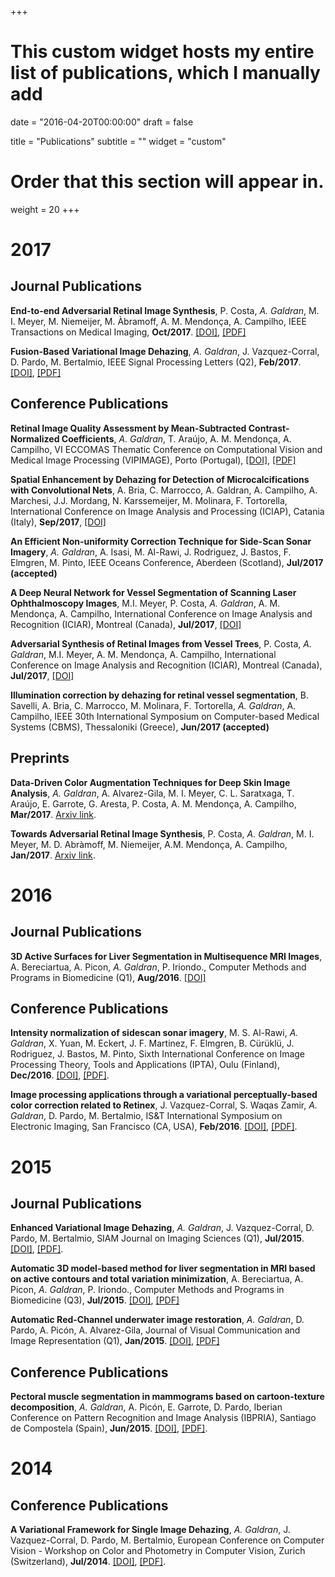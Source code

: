 +++
# This custom widget hosts my entire list of publications, which I manually add

date = "2016-04-20T00:00:00"
draft = false

title = "Publications"
subtitle = ""
widget = "custom"

# Order that this section will appear in.
weight = 20
+++

# 2017
##  **Journal Publications**
**End-to-end Adversarial Retinal Image Synthesis**, P. Costa, *A. Galdran*, M. I. Meyer, M. Niemeijer, M. Àbramoff, A. M. Mendonça, A. Campilho, IEEE Transactions on Medical Imaging, **Oct/2017**. [[DOI]](https://doi.org/10.1109/TMI.2017.2759102), [[PDF]](pdf/tmi_2017.pdf)

**Fusion-Based Variational Image Dehazing**, *A. Galdran*, J. Vazquez-Corral, D. Pardo, M. Bertalmio, IEEE Signal Processing Letters (Q2), **Feb/2017**. [[DOI]](https://doi.org/10.1109/LSP.2016.2643168), [[PDF]](https://bird.bcamath.org/handle/20.500.11824/659)

## **Conference Publications**
**Retinal Image Quality Assessment by Mean-Subtracted Contrast-Normalized Coefficients**, *A. Galdran*, T. Araújo, A. M. Mendonça, A. Campilho, VI ECCOMAS Thematic Conference on Computational Vision and Medical Image Processing (VIPIMAGE), Porto (Portugal), [[DOI]](https://doi.org/10.1007/978-3-319-68195-5_92), [[PDF]](pdf/vip_image_galdran.pdf)

**Spatial Enhancement by Dehazing for Detection of Microcalcifications with Convolutional Nets**, A. Bria, C. Marrocco, A. Galdran, A. Campilho, A. Marchesi, J.J. Mordang, N. Karssemeijer, M. Molinara, F. Tortorella, International Conference on Image Analysis and Processing (ICIAP), Catania (Italy), **Sep/2017**, [[DOI]](https://doi.org/10.1007/978-3-319-68548-9_27)

**An Efficient Non-uniformity Correction Technique for Side-Scan Sonar Imagery**, *A. Galdran*, A. Isasi, M. Al-Rawi, J. Rodriguez, J. Bastos, F. Elmgren, M. Pinto, IEEE Oceans Conference, Aberdeen (Scotland), **Jul/2017 (accepted)**

**A Deep Neural Network for Vessel Segmentation of Scanning Laser Ophthalmoscopy Images**, M.I. Meyer, P. Costa, *A. Galdran*, A. M. Mendonça, A. Campilho, International Conference on Image Analysis and Recognition (ICIAR), Montreal (Canada), **Jul/2017**, [[DOI]](https://doi.org/10.1007/978-3-319-59876-5_56)

**Adversarial Synthesis of Retinal Images from Vessel Trees**, P. Costa, *A. Galdran*, M.I. Meyer, A. M. Mendonça, A. Campilho, International Conference on Image Analysis and Recognition (ICIAR), Montreal (Canada), **Jul/2017**, [[DOI]](https://doi.org/10.1007/978-3-319-59876-5_57)

**Illumination correction by dehazing for retinal vessel segmentation**, B. Savelli, A. Bria, C. Marrocco, M. Molinara, F. Tortorella, *A. Galdran*, A. Campilho, IEEE 30th International Symposium on Computer-based Medical Systems (CBMS), Thessaloniki (Greece), **Jun/2017 (accepted)**

## **Preprints**
**Data-Driven Color Augmentation Techniques for Deep Skin Image Analysis**, *A. Galdran*, A. Alvarez-Gila, M. I. Meyer, C. L. Saratxaga, T. Araújo, E. Garrote, G. Aresta, P. Costa, A. M. Mendonça, A. Campilho, **Mar/2017**. [Arxiv link](https://arxiv.org/pdf/1703.03702).

**Towards Adversarial Retinal Image Synthesis**, P. Costa, *A. Galdran*, M. I. Meyer, M. D. Abràmoff, M. Niemeijer, A.M. Mendonça, A. Campilho, **Jan/2017**. [Arxiv link](https://arxiv.org/pdf/1701.08974).

# 2016
##  **Journal Publications**
**3D Active Surfaces for Liver Segmentation in Multisequence MRI Images**, A. Bereciartua, A. Picon, *A. Galdran*, P. Iriondo., Computer Methods and Programs in Biomedicine (Q1), **Aug/2016**. [[DOI]](https://doi.org/10.1016/j.cmpb.2016.04.028)

## **Conference Publications**
**Intensity normalization of sidescan sonar imagery**, M. S. Al-Rawi, *A. Galdran*, X. Yuan, M. Eckert, J. F. Martinez, F. Elmgren, B. Cürüklü, J. Rodriguez, J. Bastos, M. Pinto, Sixth International Conference on Image Processing Theory, Tools and Applications (IPTA), Oulu (Finland), **Dec/2016**. [[DOI]](https://doi.org/10.1109/IPTA.2016.7820967), [[PDF]](https://www.researchgate.net/publication/312561003_Intensity_normalization_of_sidescan_sonar_imagery).

**Image processing applications through a variational perceptually-based color correction related to Retinex**, J. Vazquez-Corral, S. Waqas Zamir, *A. Galdran*, D. Pardo, M. Bertalmio, IS&T International Symposium on Electronic Imaging, San Francisco (CA, USA), **Feb/2016**. [[DOI]](https://doi.org/10.2352/ISSN.2470-1173.2016.6.RETINEX-317), [[PDF]](http://www.ingentaconnect.com/content/ist/ei/2016/00002016/00000006/art00010?crawler=true).

# 2015
##  **Journal Publications**
**Enhanced Variational Image Dehazing**, *A. Galdran*, J. Vazquez-Corral, D. Pardo, M. Bertalmio, SIAM Journal on Imaging Sciences (Q1), **Jul/2015**. [[DOI]](https://doi.org/10.1137/15M1008889), [[PDF]](http://www.dtic.upf.edu/~jvazquez/VariationalDehazing_EVID_final_LR.pdf).

**Automatic 3D model-based method for liver segmentation in MRI based on active contours and total variation minimization**, A. Bereciartua, A. Picon, *A. Galdran*, P. Iriondo., Computer Methods and Programs in Biomedicine (Q3), **Jul/2015**. [[DOI]](https://doi.org/10.1016/j.bspc.2015.04.005), [[PDF]](https://pdfs.semanticscholar.org/3b61/5d40216680c21aa7dc852011a1b403d35c27.pdf)

**Automatic Red-Channel underwater image restoration**, *A. Galdran*, D. Pardo, A. Picón, A. Alvarez-Gila, Journal of Visual Communication and Image Representation (Q1), **Jan/2015**. [[DOI]](https://doi.org/10.1016/j.jvcir.2014.11.006), [[PDF]](http://www.academia.edu/download/40429159/Automatic_Red-Channel_underwater_image_r20151127-13023-t6apld.pdf)

## **Conference Publications**

**Pectoral muscle segmentation in mammograms based on cartoon-texture decomposition**, *A. Galdran*, A. Picón, E. Garrote, D. Pardo, Iberian Conference on Pattern Recognition and Image Analysis (IBPRIA), Santiago de Compostela (Spain), **Jun/2015**. [[DOI]](https://doi.org/10.1007/978-3-319-19390-8_66), [[PDF]](http://dsp.tecnalia.com/bitstream/handle/11556/200/IbPRIA2015_Galdran_camera_ready.pdf?sequence=1&isAllowed=y).


# 2014
## **Conference Publications**
**A Variational Framework for Single Image Dehazing**, *A. Galdran*, J. Vazquez-Corral, D. Pardo, M. Bertalmio, European Conference on Computer Vision - Workshop on Color and Photometry in Computer Vision, Zurich (Switzerland), **Jul/2014**. [[DOI]](https://doi.org/10.1007/978-3-319-16199-0_18), [[PDF]](http://ip4ec.upf.edu/system/files/publications/Galdranetaleccvw.pdf).
